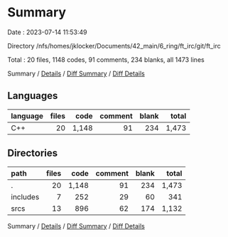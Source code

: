 # Summary

Date : 2023-07-14 11:53:49

Directory /nfs/homes/jklocker/Documents/42_main/6_ring/ft_irc/git/ft_irc

Total : 20 files,  1148 codes, 91 comments, 234 blanks, all 1473 lines

Summary / [Details](details.md) / [Diff Summary](diff.md) / [Diff Details](diff-details.md)

## Languages
| language | files | code | comment | blank | total |
| :--- | ---: | ---: | ---: | ---: | ---: |
| C++ | 20 | 1,148 | 91 | 234 | 1,473 |

## Directories
| path | files | code | comment | blank | total |
| :--- | ---: | ---: | ---: | ---: | ---: |
| . | 20 | 1,148 | 91 | 234 | 1,473 |
| includes | 7 | 252 | 29 | 60 | 341 |
| srcs | 13 | 896 | 62 | 174 | 1,132 |

Summary / [Details](details.md) / [Diff Summary](diff.md) / [Diff Details](diff-details.md)